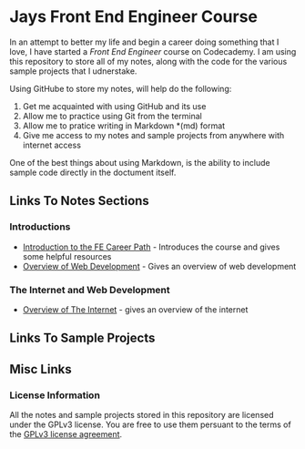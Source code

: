 # Jays Front End Engineer Course
In an attempt to better my life and begin a career doing something that I love, I have started a *Front End Engineer* course on Codecademy.  I am using this repository to store all of my notes, along with the code for the various sample projects that I udnerstake.

Using GitHube to store my notes, will help do the following:

1. Get me acquainted with using GitHub and its use
2. Allow me to practice using Git from the terminal
3. Allow me to pratice writing in Markdown *(md) format
4. Give me access to my notes and sample projects from anywhere with internet access

One of the best things about using Markdown, is the ability to include sample code directly in the doctument itself.

## Links To Notes Sections

### Introductions  
* [Introduction to the FE Career Path](https://github.com/jay-telford/FE-Course/tree/main/01-introduction-to-fe-career-path/01-getting-started) - Introduces the course and gives some helpful resources
* [Overview of Web Development](https://github.com/jay-telford/FE-Course/tree/main/02-overview-of-web-development/01-introduction-overview-of-web-development) - Gives an overview of web development

### The Internet and Web Development  
* [Overview of The Internet](https://github.com/jay-telford/FE-Course/tree/main/03-the-internet-and-web-development/01-overview-of-the-internet) - gives an overview of the internet

## Links To Sample Projects


## Misc Links


### License Information

All the notes and sample projects stored in this repository are licensed under the GPLv3 license. You are free to use them persuant to the terms of the [GPLv3 license agreement](https://github.com/jay-telford/FE-Course/blob/main/LICENSE).

